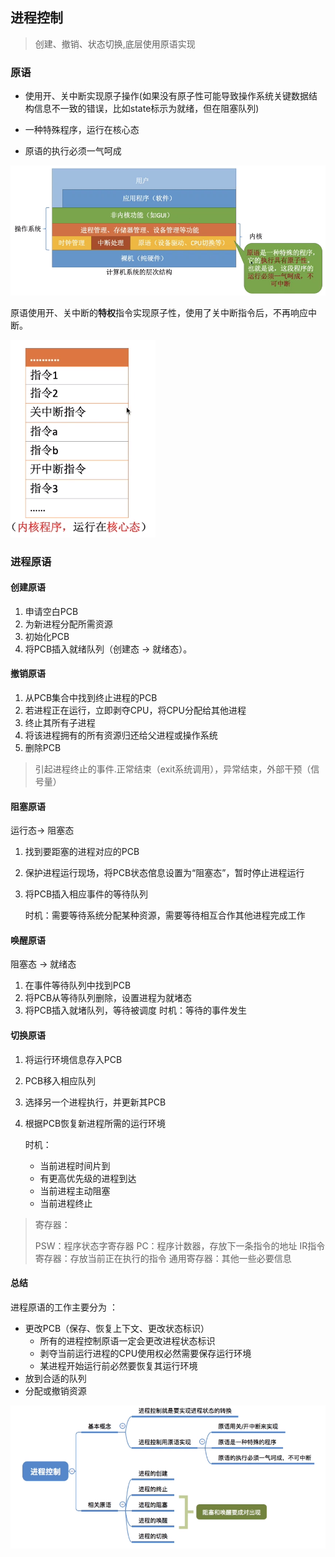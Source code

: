 ## 进程控制

>  创建、撤销、状态切换,底层使用原语实现

### 原语

- 使用开、关中断实现原子操作(如果没有原子性可能导致操作系统关键数据结构信息不一致的错误，比如state标示为就绪，但在阻塞队列)

- 一种特殊程序，运行在核心态

- 原语的执行必须一气呵成

![image-20190410212824724](assets/image-20190410212824724.png)

原语使用开、关中断的**特权**指令实现原子性，使用了关中断指令后，不再响应中断。

![1569249108028](assets/3进程控制/1569249108028.png)

### 进程原语

#### 创建原语

1. 申请空白PCB
2. 为新进程分配所需资源
3. 初始化PCB
4. 将PCB插入就绪队列（创建态 -> 就绪态）。

#### 撤销原语

1. 从PCB集合中找到终止进程的PCB
2. 若进程正在运行，立即剥夺CPU，将CPU分配给其他进程
3. 终止其所有子进程
4. 将该进程拥有的所有资源归还给父进程或操作系统
5. 删除PCB

> 引起进程终止的事件.正常结束（exit系统调用），异常结束，外部干预（信号量）

#### 阻塞原语

运行态-> 阻塞态

1. 找到要距塞的进程对应的PCB

2. 保护进程运行现场，将PCB状态倌息设置为“阻塞态”，暂时停止进程运行

3. 将PCB插入相应事件的等待队列

   时机：需要等待系统分配某种资源，需要等待相互合作其他进程完成工作

#### 唤醒原语

阻塞态 -> 就绪态

1. 在事件等待队列中找到PCB
2. 将PCB从等待队列删除，设置进程为就堵态
3. 将PCB插入就堵队列，等待被调度
   时机：等待的事件发生

#### 切换原语

1. 将运行环境信息存入PCB

2. PCB移入相应队列

3. 选择另一个进程执行，并更新其PCB

4. 根据PCB恢复新进程所需的运行环境

   时机：

   - 当前进程时间片到
   - 有更高优先级的进程到达
   - 当前进程主动阻塞
   - 当前进程终止

> 寄存器：
>
> PSW：程序状态字寄存器
> PC：程序计数器，存放下一条指令的地址
> IR指令寄存器：存放当前正在执行的指令
> 通用寄存器：其他一些必要信息

#### 总结

进程原语的工作主要分为 ：  

- 更改PCB（保存、恢复上下文、更改状态标识）
  - 所有的进程控制原语一定会更改进程状态标识
  - 剥夺当前运行进程的CPU使用权必然需要保存运行环境
  - 某进程开始运行前必然要恢复其运行环境
- 放到合适的队列
- 分配或撤销资源

![1569250277130](assets/3进程控制/1569250277130.png)
